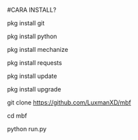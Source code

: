#CARA INSTALL?

pkg install git 

pkg install python

pkg install mechanize

pkg install requests

pkg install update

pkg install upgrade

git clone https://github.com/LuxmanXD/mbf

cd mbf

python run.py
